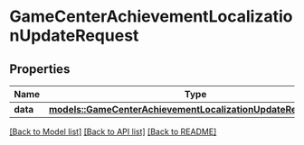 # GameCenterAchievementLocalizationUpdateRequest

## Properties

Name | Type | Description | Notes
------------ | ------------- | ------------- | -------------
**data** | [**models::GameCenterAchievementLocalizationUpdateRequestData**](GameCenterAchievementLocalizationUpdateRequest_data.md) |  | 

[[Back to Model list]](../README.md#documentation-for-models) [[Back to API list]](../README.md#documentation-for-api-endpoints) [[Back to README]](../README.md)


